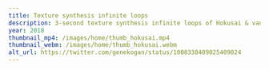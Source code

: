```yaml
---
title: Texture synthesis infinite loops
description: 3-second texture synthesis infinite loops of Hokusai & van Gogh
year: 2018
thumbnail_mp4: /images/home/thumb_hokusai.mp4
thumbnail_webm: /images/home/thumb_hokusai.webm
alt_url: https://twitter.com/genekogan/status/1008338409025409024
---
```

